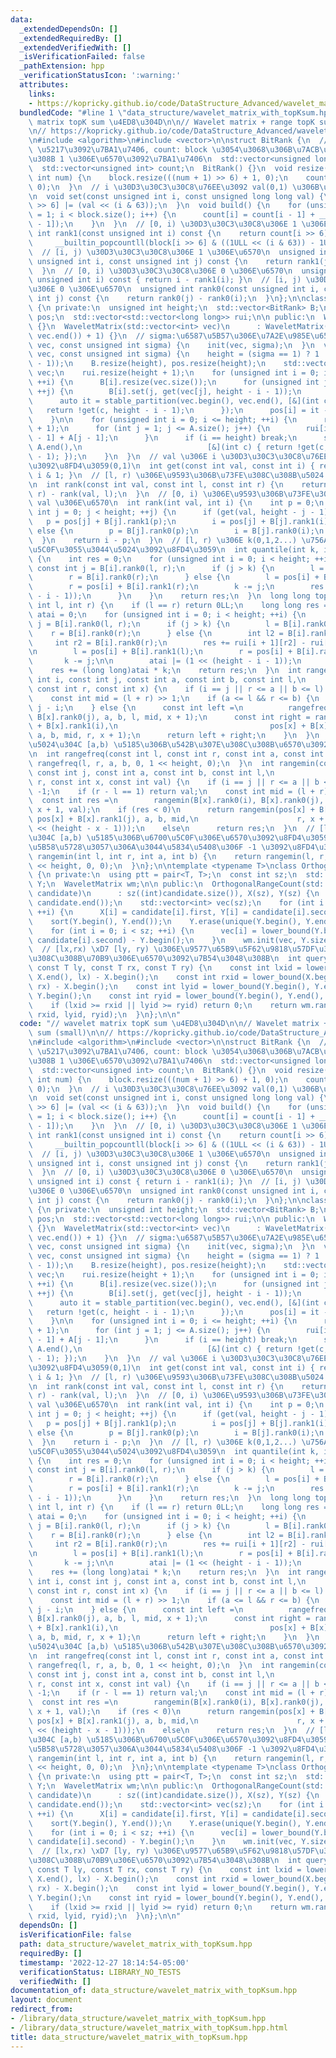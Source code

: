 ```yaml
---
data:
  _extendedDependsOn: []
  _extendedRequiredBy: []
  _extendedVerifiedWith: []
  _isVerificationFailed: false
  _pathExtension: hpp
  _verificationStatusIcon: ':warning:'
  attributes:
    links:
    - https://kopricky.github.io/code/DataStructure_Advanced/wavelet_matrix.html
  bundledCode: "#line 1 \"data_structure/wavelet_matrix_with_topKsum.hpp\"\n// wavelet\
    \ matrix topK sum \u4ED8\u304D\n\n// Wavelet matrix + range topK sum (small)\n\
    \n// https://kopricky.github.io/code/DataStructure_Advanced/wavelet_matrix.html\n\
    \n#include <algorithm>\n#include <vector>\n\nstruct BitRank {\n  // block: bit\
    \ \u5217\u3092\u7BA1\u7406, count: block \u3054\u3068\u306B\u7ACB\u3063\u3066\u3044\
    \u308B 1 \u306E\u6570\u3092\u7BA1\u7406\n  std::vector<unsigned long long> block;\n\
    \  std::vector<unsigned int> count;\n  BitRank() {}\n  void resize(const unsigned\
    \ int num) {\n    block.resize(((num + 1) >> 6) + 1, 0);\n    count.resize(block.size(),\
    \ 0);\n  }\n  // i \u30D3\u30C3\u30C8\u76EE\u3092 val(0,1) \u306B\u30BB\u30C3\u30C8\
    \n  void set(const unsigned int i, const unsigned long long val) {\n    block[i\
    \ >> 6] |= (val << (i & 63));\n  }\n  void build() {\n    for (unsigned int i\
    \ = 1; i < block.size(); i++) {\n      count[i] = count[i - 1] + __builtin_popcountll(block[i\
    \ - 1]);\n    }\n  }\n  // [0, i) \u30D3\u30C3\u30C8\u306E 1 \u306E\u6570\n  unsigned\
    \ int rank1(const unsigned int i) const {\n    return count[i >> 6] +\n      \
    \     __builtin_popcountll(block[i >> 6] & ((1ULL << (i & 63)) - 1ULL));\n  }\n\
    \  // [i, j) \u30D3\u30C3\u30C8\u306E 1 \u306E\u6570\n  unsigned int rank1(const\
    \ unsigned int i, const unsigned int j) const {\n    return rank1(j) - rank1(i);\n\
    \  }\n  // [0, i) \u30D3\u30C3\u30C8\u306E 0 \u306E\u6570\n  unsigned int rank0(const\
    \ unsigned int i) const { return i - rank1(i); }\n  // [i, j) \u30D3\u30C3\u30C8\
    \u306E 0 \u306E\u6570\n  unsigned int rank0(const unsigned int i, const unsigned\
    \ int j) const {\n    return rank0(j) - rank0(i);\n  }\n};\n\nclass WaveletMatrix\
    \ {\n private:\n  unsigned int height;\n  std::vector<BitRank> B;\n  std::vector<int>\
    \ pos;\n  std::vector<std::vector<long long>> rui;\n\n public:\n  WaveletMatrix()\
    \ {}\n  WaveletMatrix(std::vector<int> vec)\n      : WaveletMatrix(vec, *std::max_element(vec.begin(),\
    \ vec.end()) + 1) {}\n  // sigma:\u6587\u5B57\u306E\u7A2E\u985E\u6570\n  WaveletMatrix(std::vector<int>\
    \ vec, const unsigned int sigma) {\n    init(vec, sigma);\n  }\n  void init(std::vector<int>&\
    \ vec, const unsigned int sigma) {\n    height = (sigma == 1) ? 1 : (64 - __builtin_clzll(sigma\
    \ - 1));\n    B.resize(height), pos.resize(height);\n    std::vector<int> A =\
    \ vec;\n    rui.resize(height + 1);\n    for (unsigned int i = 0; i < height;\
    \ ++i) {\n      B[i].resize(vec.size());\n      for (unsigned int j = 0; j < vec.size();\
    \ ++j) {\n        B[i].set(j, get(vec[j], height - i - 1));\n      }\n      B[i].build();\n\
    \      auto it = stable_partition(vec.begin(), vec.end(), [&](int c) {\n     \
    \   return !get(c, height - i - 1);\n      });\n      pos[i] = it - vec.begin();\n\
    \    }\n\n    for (unsigned int i = 0; i <= height; ++i) {\n      rui[i].resize(A.size()\
    \ + 1);\n      for (int j = 1; j <= A.size(); j++) {\n        rui[i][j] = rui[i][j\
    \ - 1] + A[j - 1];\n      }\n      if (i == height) break;\n      std::stable_partition(A.begin(),\
    \ A.end(),\n                            [&](int c) { return !get(c, height - i\
    \ - 1); });\n    }\n  }\n  // val \u306E i \u30D3\u30C3\u30C8\u76EE\u306E\u5024\
    \u3092\u8FD4\u3059(0,1)\n  int get(const int val, const int i) { return val >>\
    \ i & 1; }\n  // [l, r) \u306E\u9593\u306B\u73FE\u308C\u308B\u5024 val \u306E\u6570\
    \n  int rank(const int val, const int l, const int r) {\n    return rank(val,\
    \ r) - rank(val, l);\n  }\n  // [0, i) \u306E\u9593\u306B\u73FE\u308C\u308B\u5024\
    \ val \u306E\u6570\n  int rank(int val, int i) {\n    int p = 0;\n    for (unsigned\
    \ int j = 0; j < height; ++j) {\n      if (get(val, height - j - 1)) {\n     \
    \   p = pos[j] + B[j].rank1(p);\n        i = pos[j] + B[j].rank1(i);\n      }\
    \ else {\n        p = B[j].rank0(p);\n        i = B[j].rank0(i);\n      }\n  \
    \  }\n    return i - p;\n  }\n  // [l, r) \u306E k(0,1,2...) \u756A\u76EE\u306B\
    \u5C0F\u3055\u3044\u5024\u3092\u8FD4\u3059\n  int quantile(int k, int l, int r)\
    \ {\n    int res = 0;\n    for (unsigned int i = 0; i < height; ++i) {\n     \
    \ const int j = B[i].rank0(l, r);\n      if (j > k) {\n        l = B[i].rank0(l);\n\
    \        r = B[i].rank0(r);\n      } else {\n        l = pos[i] + B[i].rank1(l);\n\
    \        r = pos[i] + B[i].rank1(r);\n        k -= j;\n        res |= (1 << (height\
    \ - i - 1));\n      }\n    }\n    return res;\n  }\n  long long topKsum(int k,\
    \ int l, int r) {\n    if (l == r) return 0LL;\n    long long res = 0;\n    int\
    \ atai = 0;\n    for (unsigned int i = 0; i < height; ++i) {\n      const int\
    \ j = B[i].rank0(l, r);\n      if (j > k) {\n        l = B[i].rank0(l);\n    \
    \    r = B[i].rank0(r);\n      } else {\n        int l2 = B[i].rank0(l);\n   \
    \     int r2 = B[i].rank0(r);\n        res += rui[i + 1][r2] - rui[i + 1][l2];\n\
    \n        l = pos[i] + B[i].rank1(l);\n        r = pos[i] + B[i].rank1(r);\n \
    \       k -= j;\n\n        atai |= (1 << (height - i - 1));\n      }\n    }\n\
    \    res += (long long)atai * k;\n    return res;\n  }\n  int rangefreq(const\
    \ int i, const int j, const int a, const int b, const int l,\n               \
    \ const int r, const int x) {\n    if (i == j || r <= a || b <= l) return 0;\n\
    \    const int mid = (l + r) >> 1;\n    if (a <= l && r <= b) {\n      return\
    \ j - i;\n    } else {\n      const int left =\n          rangefreq(B[x].rank0(i),\
    \ B[x].rank0(j), a, b, l, mid, x + 1);\n      const int right = rangefreq(pos[x]\
    \ + B[x].rank1(i),\n                                  pos[x] + B[x].rank1(j),\
    \ a, b, mid, r, x + 1);\n      return left + right;\n    }\n  }\n  // [l,r) \u3067\
    \u5024\u304C [a,b) \u5185\u306B\u542B\u307E\u308C\u308B\u6570\u3092\u8FD4\u3059\
    \n  int rangefreq(const int l, const int r, const int a, const int b) {\n    return\
    \ rangefreq(l, r, a, b, 0, 1 << height, 0);\n  }\n  int rangemin(const int i,\
    \ const int j, const int a, const int b, const int l,\n               const int\
    \ r, const int x, const int val) {\n    if (i == j || r <= a || b <= l) return\
    \ -1;\n    if (r - l == 1) return val;\n    const int mid = (l + r) >> 1;\n  \
    \  const int res =\n        rangemin(B[x].rank0(i), B[x].rank0(j), a, b, l, mid,\
    \ x + 1, val);\n    if (res < 0)\n      return rangemin(pos[x] + B[x].rank1(i),\
    \ pos[x] + B[x].rank1(j), a, b, mid,\n                      r, x + 1, val + (1\
    \ << (height - x - 1)));\n    else\n      return res;\n  }\n  // [l,r) \u3067\u5024\
    \u304C [a,b) \u5185\u306B\u6700\u5C0F\u306E\u6570\u3092\u8FD4\u3059(\u6570\u304C\
    \u5B58\u5728\u3057\u306A\u3044\u5834\u5408\u306F -1 \u3092\u8FD4\u3059)\n  int\
    \ rangemin(int l, int r, int a, int b) {\n    return rangemin(l, r, a, b, 0, 1\
    \ << height, 0, 0);\n  }\n};\n\ntemplate <typename T>\nclass OrthogonalRangeCount\
    \ {\n private:\n  using ptt = pair<T, T>;\n  const int sz;\n  std::vector<T> X,\
    \ Y;\n  WaveletMatrix wm;\n\n public:\n  OrthogonalRangeCount(std::vector<ptt>\
    \ candidate)\n      : sz((int)candidate.size()), X(sz), Y(sz) {\n    sort(candidate.begin(),\
    \ candidate.end());\n    std::vector<int> vec(sz);\n    for (int i = 0; i < sz;\
    \ ++i) {\n      X[i] = candidate[i].first, Y[i] = candidate[i].second;\n    }\n\
    \    sort(Y.begin(), Y.end());\n    Y.erase(unique(Y.begin(), Y.end()), Y.end());\n\
    \    for (int i = 0; i < sz; ++i) {\n      vec[i] = lower_bound(Y.begin(), Y.end(),\
    \ candidate[i].second) - Y.begin();\n    }\n    wm.init(vec, Y.size());\n  }\n\
    \  // [lx,rx) \xD7 [ly, ry) \u306E\u9577\u65B9\u5F62\u9818\u57DF\u306B\u542B\u307E\
    \u308C\u308B\u70B9\u306E\u6570\u3092\u7B54\u3048\u308B\n  int query(const T lx,\
    \ const T ly, const T rx, const T ry) {\n    const int lxid = lower_bound(X.begin(),\
    \ X.end(), lx) - X.begin();\n    const int rxid = lower_bound(X.begin(), X.end(),\
    \ rx) - X.begin();\n    const int lyid = lower_bound(Y.begin(), Y.end(), ly) -\
    \ Y.begin();\n    const int ryid = lower_bound(Y.begin(), Y.end(), ry) - Y.begin();\n\
    \    if (lxid >= rxid || lyid >= ryid) return 0;\n    return wm.rangefreq(lxid,\
    \ rxid, lyid, ryid);\n  }\n};\n\n"
  code: "// wavelet matrix topK sum \u4ED8\u304D\n\n// Wavelet matrix + range topK\
    \ sum (small)\n\n// https://kopricky.github.io/code/DataStructure_Advanced/wavelet_matrix.html\n\
    \n#include <algorithm>\n#include <vector>\n\nstruct BitRank {\n  // block: bit\
    \ \u5217\u3092\u7BA1\u7406, count: block \u3054\u3068\u306B\u7ACB\u3063\u3066\u3044\
    \u308B 1 \u306E\u6570\u3092\u7BA1\u7406\n  std::vector<unsigned long long> block;\n\
    \  std::vector<unsigned int> count;\n  BitRank() {}\n  void resize(const unsigned\
    \ int num) {\n    block.resize(((num + 1) >> 6) + 1, 0);\n    count.resize(block.size(),\
    \ 0);\n  }\n  // i \u30D3\u30C3\u30C8\u76EE\u3092 val(0,1) \u306B\u30BB\u30C3\u30C8\
    \n  void set(const unsigned int i, const unsigned long long val) {\n    block[i\
    \ >> 6] |= (val << (i & 63));\n  }\n  void build() {\n    for (unsigned int i\
    \ = 1; i < block.size(); i++) {\n      count[i] = count[i - 1] + __builtin_popcountll(block[i\
    \ - 1]);\n    }\n  }\n  // [0, i) \u30D3\u30C3\u30C8\u306E 1 \u306E\u6570\n  unsigned\
    \ int rank1(const unsigned int i) const {\n    return count[i >> 6] +\n      \
    \     __builtin_popcountll(block[i >> 6] & ((1ULL << (i & 63)) - 1ULL));\n  }\n\
    \  // [i, j) \u30D3\u30C3\u30C8\u306E 1 \u306E\u6570\n  unsigned int rank1(const\
    \ unsigned int i, const unsigned int j) const {\n    return rank1(j) - rank1(i);\n\
    \  }\n  // [0, i) \u30D3\u30C3\u30C8\u306E 0 \u306E\u6570\n  unsigned int rank0(const\
    \ unsigned int i) const { return i - rank1(i); }\n  // [i, j) \u30D3\u30C3\u30C8\
    \u306E 0 \u306E\u6570\n  unsigned int rank0(const unsigned int i, const unsigned\
    \ int j) const {\n    return rank0(j) - rank0(i);\n  }\n};\n\nclass WaveletMatrix\
    \ {\n private:\n  unsigned int height;\n  std::vector<BitRank> B;\n  std::vector<int>\
    \ pos;\n  std::vector<std::vector<long long>> rui;\n\n public:\n  WaveletMatrix()\
    \ {}\n  WaveletMatrix(std::vector<int> vec)\n      : WaveletMatrix(vec, *std::max_element(vec.begin(),\
    \ vec.end()) + 1) {}\n  // sigma:\u6587\u5B57\u306E\u7A2E\u985E\u6570\n  WaveletMatrix(std::vector<int>\
    \ vec, const unsigned int sigma) {\n    init(vec, sigma);\n  }\n  void init(std::vector<int>&\
    \ vec, const unsigned int sigma) {\n    height = (sigma == 1) ? 1 : (64 - __builtin_clzll(sigma\
    \ - 1));\n    B.resize(height), pos.resize(height);\n    std::vector<int> A =\
    \ vec;\n    rui.resize(height + 1);\n    for (unsigned int i = 0; i < height;\
    \ ++i) {\n      B[i].resize(vec.size());\n      for (unsigned int j = 0; j < vec.size();\
    \ ++j) {\n        B[i].set(j, get(vec[j], height - i - 1));\n      }\n      B[i].build();\n\
    \      auto it = stable_partition(vec.begin(), vec.end(), [&](int c) {\n     \
    \   return !get(c, height - i - 1);\n      });\n      pos[i] = it - vec.begin();\n\
    \    }\n\n    for (unsigned int i = 0; i <= height; ++i) {\n      rui[i].resize(A.size()\
    \ + 1);\n      for (int j = 1; j <= A.size(); j++) {\n        rui[i][j] = rui[i][j\
    \ - 1] + A[j - 1];\n      }\n      if (i == height) break;\n      std::stable_partition(A.begin(),\
    \ A.end(),\n                            [&](int c) { return !get(c, height - i\
    \ - 1); });\n    }\n  }\n  // val \u306E i \u30D3\u30C3\u30C8\u76EE\u306E\u5024\
    \u3092\u8FD4\u3059(0,1)\n  int get(const int val, const int i) { return val >>\
    \ i & 1; }\n  // [l, r) \u306E\u9593\u306B\u73FE\u308C\u308B\u5024 val \u306E\u6570\
    \n  int rank(const int val, const int l, const int r) {\n    return rank(val,\
    \ r) - rank(val, l);\n  }\n  // [0, i) \u306E\u9593\u306B\u73FE\u308C\u308B\u5024\
    \ val \u306E\u6570\n  int rank(int val, int i) {\n    int p = 0;\n    for (unsigned\
    \ int j = 0; j < height; ++j) {\n      if (get(val, height - j - 1)) {\n     \
    \   p = pos[j] + B[j].rank1(p);\n        i = pos[j] + B[j].rank1(i);\n      }\
    \ else {\n        p = B[j].rank0(p);\n        i = B[j].rank0(i);\n      }\n  \
    \  }\n    return i - p;\n  }\n  // [l, r) \u306E k(0,1,2...) \u756A\u76EE\u306B\
    \u5C0F\u3055\u3044\u5024\u3092\u8FD4\u3059\n  int quantile(int k, int l, int r)\
    \ {\n    int res = 0;\n    for (unsigned int i = 0; i < height; ++i) {\n     \
    \ const int j = B[i].rank0(l, r);\n      if (j > k) {\n        l = B[i].rank0(l);\n\
    \        r = B[i].rank0(r);\n      } else {\n        l = pos[i] + B[i].rank1(l);\n\
    \        r = pos[i] + B[i].rank1(r);\n        k -= j;\n        res |= (1 << (height\
    \ - i - 1));\n      }\n    }\n    return res;\n  }\n  long long topKsum(int k,\
    \ int l, int r) {\n    if (l == r) return 0LL;\n    long long res = 0;\n    int\
    \ atai = 0;\n    for (unsigned int i = 0; i < height; ++i) {\n      const int\
    \ j = B[i].rank0(l, r);\n      if (j > k) {\n        l = B[i].rank0(l);\n    \
    \    r = B[i].rank0(r);\n      } else {\n        int l2 = B[i].rank0(l);\n   \
    \     int r2 = B[i].rank0(r);\n        res += rui[i + 1][r2] - rui[i + 1][l2];\n\
    \n        l = pos[i] + B[i].rank1(l);\n        r = pos[i] + B[i].rank1(r);\n \
    \       k -= j;\n\n        atai |= (1 << (height - i - 1));\n      }\n    }\n\
    \    res += (long long)atai * k;\n    return res;\n  }\n  int rangefreq(const\
    \ int i, const int j, const int a, const int b, const int l,\n               \
    \ const int r, const int x) {\n    if (i == j || r <= a || b <= l) return 0;\n\
    \    const int mid = (l + r) >> 1;\n    if (a <= l && r <= b) {\n      return\
    \ j - i;\n    } else {\n      const int left =\n          rangefreq(B[x].rank0(i),\
    \ B[x].rank0(j), a, b, l, mid, x + 1);\n      const int right = rangefreq(pos[x]\
    \ + B[x].rank1(i),\n                                  pos[x] + B[x].rank1(j),\
    \ a, b, mid, r, x + 1);\n      return left + right;\n    }\n  }\n  // [l,r) \u3067\
    \u5024\u304C [a,b) \u5185\u306B\u542B\u307E\u308C\u308B\u6570\u3092\u8FD4\u3059\
    \n  int rangefreq(const int l, const int r, const int a, const int b) {\n    return\
    \ rangefreq(l, r, a, b, 0, 1 << height, 0);\n  }\n  int rangemin(const int i,\
    \ const int j, const int a, const int b, const int l,\n               const int\
    \ r, const int x, const int val) {\n    if (i == j || r <= a || b <= l) return\
    \ -1;\n    if (r - l == 1) return val;\n    const int mid = (l + r) >> 1;\n  \
    \  const int res =\n        rangemin(B[x].rank0(i), B[x].rank0(j), a, b, l, mid,\
    \ x + 1, val);\n    if (res < 0)\n      return rangemin(pos[x] + B[x].rank1(i),\
    \ pos[x] + B[x].rank1(j), a, b, mid,\n                      r, x + 1, val + (1\
    \ << (height - x - 1)));\n    else\n      return res;\n  }\n  // [l,r) \u3067\u5024\
    \u304C [a,b) \u5185\u306B\u6700\u5C0F\u306E\u6570\u3092\u8FD4\u3059(\u6570\u304C\
    \u5B58\u5728\u3057\u306A\u3044\u5834\u5408\u306F -1 \u3092\u8FD4\u3059)\n  int\
    \ rangemin(int l, int r, int a, int b) {\n    return rangemin(l, r, a, b, 0, 1\
    \ << height, 0, 0);\n  }\n};\n\ntemplate <typename T>\nclass OrthogonalRangeCount\
    \ {\n private:\n  using ptt = pair<T, T>;\n  const int sz;\n  std::vector<T> X,\
    \ Y;\n  WaveletMatrix wm;\n\n public:\n  OrthogonalRangeCount(std::vector<ptt>\
    \ candidate)\n      : sz((int)candidate.size()), X(sz), Y(sz) {\n    sort(candidate.begin(),\
    \ candidate.end());\n    std::vector<int> vec(sz);\n    for (int i = 0; i < sz;\
    \ ++i) {\n      X[i] = candidate[i].first, Y[i] = candidate[i].second;\n    }\n\
    \    sort(Y.begin(), Y.end());\n    Y.erase(unique(Y.begin(), Y.end()), Y.end());\n\
    \    for (int i = 0; i < sz; ++i) {\n      vec[i] = lower_bound(Y.begin(), Y.end(),\
    \ candidate[i].second) - Y.begin();\n    }\n    wm.init(vec, Y.size());\n  }\n\
    \  // [lx,rx) \xD7 [ly, ry) \u306E\u9577\u65B9\u5F62\u9818\u57DF\u306B\u542B\u307E\
    \u308C\u308B\u70B9\u306E\u6570\u3092\u7B54\u3048\u308B\n  int query(const T lx,\
    \ const T ly, const T rx, const T ry) {\n    const int lxid = lower_bound(X.begin(),\
    \ X.end(), lx) - X.begin();\n    const int rxid = lower_bound(X.begin(), X.end(),\
    \ rx) - X.begin();\n    const int lyid = lower_bound(Y.begin(), Y.end(), ly) -\
    \ Y.begin();\n    const int ryid = lower_bound(Y.begin(), Y.end(), ry) - Y.begin();\n\
    \    if (lxid >= rxid || lyid >= ryid) return 0;\n    return wm.rangefreq(lxid,\
    \ rxid, lyid, ryid);\n  }\n};\n\n"
  dependsOn: []
  isVerificationFile: false
  path: data_structure/wavelet_matrix_with_topKsum.hpp
  requiredBy: []
  timestamp: '2022-12-27 18:14:54-05:00'
  verificationStatus: LIBRARY_NO_TESTS
  verifiedWith: []
documentation_of: data_structure/wavelet_matrix_with_topKsum.hpp
layout: document
redirect_from:
- /library/data_structure/wavelet_matrix_with_topKsum.hpp
- /library/data_structure/wavelet_matrix_with_topKsum.hpp.html
title: data_structure/wavelet_matrix_with_topKsum.hpp
---
```

